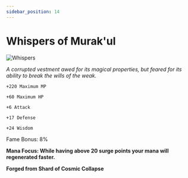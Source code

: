 ```yaml
---
sidebar_position: 14
---
```


# Whispers of Murak'ul

![Whispers](https://vwiki.valorserver.com/api/item/picture/whispers%20of%20murak'ul)

<i>A corrupted vestment awed for its magical properties, but feared for its ability to break the wills of the weak.</i>

    +220 Maximum MP
    
    +60 Maximum HP
    
    +6 Attack
    
    +17 Defense
    
    +24 Wisdom
    
Fame Bonus: 8%

**Mana Focus: While having above 20 surge points your mana will regenerated faster.**

**Forged from Shard of Cosmic Collapse**